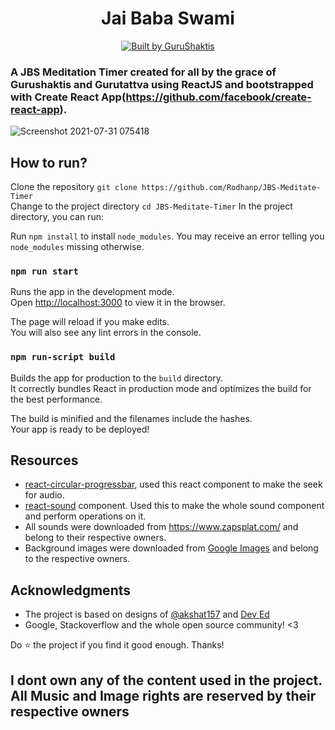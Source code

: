 <h1 align="center"> Jai Baba Swami </h1>

</p>

<p align="center">
  <a href="https://en.samarpanmeditation.org/"><img alt="Built by GuruShaktis" src="https://img.shields.io/badge/built%20by-GuruShaktis-brightgreen.svg?colorB=d30320"></a>
  
  </p>

### A JBS Meditation Timer created for all by the grace of Gurushaktis and Gurutattva using ReactJS and bootstrapped with Create React App(https://github.com/facebook/create-react-app).
 

![Screenshot 2021-07-31 075418](https://user-images.githubusercontent.com/71846548/127725982-dc1a8739-5199-48c0-9a55-10bde39dfad7.jpg)

## How to run?
Clone the repository
`git clone https://github.com/Rodhanp/JBS-Meditate-Timer`<br>
Change to the project directory
`cd JBS-Meditate-Timer`
In the project directory, you can run:

Run `npm install` to install `node_modules`. You may receive an error telling you `node_modules` missing otherwise.

### `npm run start`

Runs the app in the development mode.<br>
Open [http://localhost:3000](http://localhost:3000) to view it in the browser.

The page will reload if you make edits.<br>
You will also see any lint errors in the console.

### `npm run-script build`

Builds the app for production to the `build` directory.<br>
It correctly bundles React in production mode and optimizes the build for the best performance.

The build is minified and the filenames include the hashes.<br>
Your app is ready to be deployed!

## Resources
* [react-circular-progressbar](https://github.com/kevinsqi/react-circular-progressbar), used this react component to make the seek for audio.
* [react-sound](https://github.com/leoasis/react-sound) component. Used this to make the whole sound component and perform operations on it.
* All sounds were downloaded from https://www.zapsplat.com/ and belong to their respective owners.
* Background images were downloaded from [Google Images](https://images.google.com) and belong to the respective owners.


## Acknowledgments
* The project is based on designs of [@akshat157](https://github.com/akshat157/meditate-app) and [Dev Ed](https://www.youtube.com/channel/UClb90NQQcskPUGDIXsQEz5Q)
* Google, Stackoverflow and the whole open source community! <3

Do :star: the project if you find it good enough. Thanks!

## I dont own any of the content used in the project. All Music and Image rights are reserved by their respective owners
